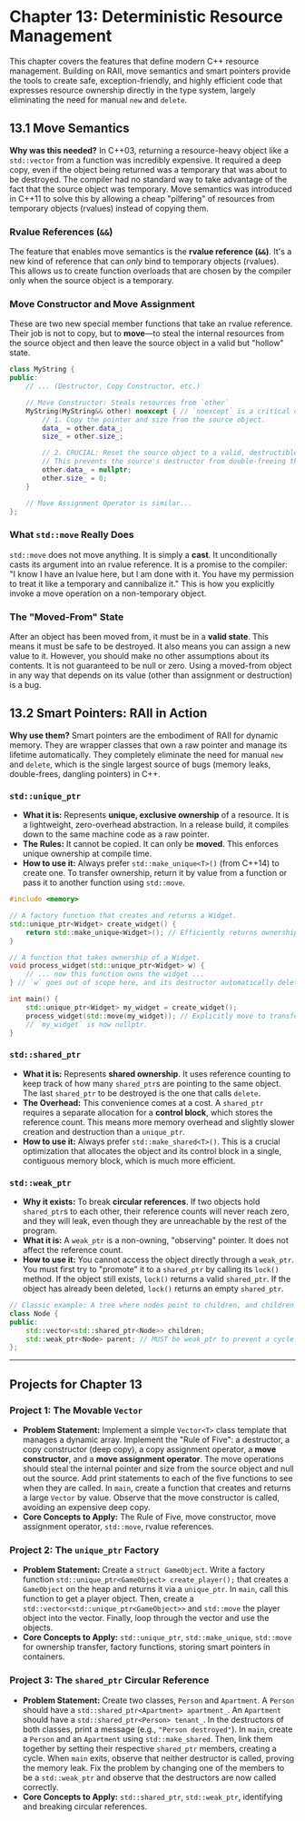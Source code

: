 # Chapter 13: Deterministic Resource Management

This chapter covers the features that define modern C++ resource management. Building on RAII, move semantics and smart pointers provide the tools to create safe, exception-friendly, and highly efficient code that expresses resource ownership directly in the type system, largely eliminating the need for manual `new` and `delete`.

## 13.1 Move Semantics

**Why was this needed?** In C++03, returning a resource-heavy object like a `std::vector` from a function was incredibly expensive. It required a deep copy, even if the object being returned was a temporary that was about to be destroyed. The compiler had no standard way to take advantage of the fact that the source object was temporary. Move semantics was introduced in C++11 to solve this by allowing a cheap "pilfering" of resources from temporary objects (rvalues) instead of copying them.

### Rvalue References (`&&`)

The feature that enables move semantics is the **rvalue reference (`&&`)**. It's a new kind of reference that can *only* bind to temporary objects (rvalues). This allows us to create function overloads that are chosen by the compiler only when the source object is a temporary.

### Move Constructor and Move Assignment

These are two new special member functions that take an rvalue reference. Their job is not to copy, but to **move**—to steal the internal resources from the source object and then leave the source object in a valid but "hollow" state.

```cpp
class MyString {
public:
    // ... (Destructor, Copy Constructor, etc.)

    // Move Constructor: Steals resources from `other`
    MyString(MyString&& other) noexcept { // `noexcept` is a critical optimization
        // 1. Copy the pointer and size from the source object.
        data_ = other.data_;
        size_ = other.size_;

        // 2. CRUCIAL: Reset the source object to a valid, destructible state.
        // This prevents the source's destructor from double-freeing the memory.
        other.data_ = nullptr;
        other.size_ = 0;
    }

    // Move Assignment Operator is similar...
};
```

### What `std::move` Really Does

`std::move` does not move anything. It is simply a **cast**. It unconditionally casts its argument into an rvalue reference. It is a promise to the compiler: "I know I have an lvalue here, but I am done with it. You have my permission to treat it like a temporary and cannibalize it." This is how you explicitly invoke a move operation on a non-temporary object.

### The "Moved-From" State

After an object has been moved from, it must be in a **valid state**. This means it must be safe to be destroyed. It also means you can assign a new value to it. However, you should make no other assumptions about its contents. It is not guaranteed to be null or zero. Using a moved-from object in any way that depends on its value (other than assignment or destruction) is a bug.

## 13.2 Smart Pointers: RAII in Action

**Why use them?** Smart pointers are the embodiment of RAII for dynamic memory. They are wrapper classes that own a raw pointer and manage its lifetime automatically. They completely eliminate the need for manual `new` and `delete`, which is the single largest source of bugs (memory leaks, double-frees, dangling pointers) in C++.

### `std::unique_ptr`

*   **What it is:** Represents **unique, exclusive ownership** of a resource. It is a lightweight, zero-overhead abstraction. In a release build, it compiles down to the same machine code as a raw pointer.
*   **The Rules:** It cannot be copied. It can only be **moved**. This enforces unique ownership at compile time.
*   **How to use it:** Always prefer `std::make_unique<T>()` (from C++14) to create one. To transfer ownership, return it by value from a function or pass it to another function using `std::move`.

```cpp
#include <memory>

// A factory function that creates and returns a Widget.
std::unique_ptr<Widget> create_widget() {
    return std::make_unique<Widget>(); // Efficiently returns ownership to the caller
}

// A function that takes ownership of a Widget.
void process_widget(std::unique_ptr<Widget> w) {
    // ... now this function owns the widget ...
} // `w` goes out of scope here, and its destructor automatically deletes the Widget.

int main() {
    std::unique_ptr<Widget> my_widget = create_widget();
    process_widget(std::move(my_widget)); // Explicitly move to transfer ownership.
    // `my_widget` is now nullptr.
}
```

### `std::shared_ptr`

*   **What it is:** Represents **shared ownership**. It uses reference counting to keep track of how many `shared_ptr`s are pointing to the same object. The last `shared_ptr` to be destroyed is the one that calls `delete`.
*   **The Overhead:** This convenience comes at a cost. A `shared_ptr` requires a separate allocation for a **control block**, which stores the reference count. This means more memory overhead and slightly slower creation and destruction than a `unique_ptr`.
*   **How to use it:** Always prefer `std::make_shared<T>()`. This is a crucial optimization that allocates the object and its control block in a single, contiguous memory block, which is much more efficient.

### `std::weak_ptr`

*   **Why it exists:** To break **circular references**. If two objects hold `shared_ptr`s to each other, their reference counts will never reach zero, and they will leak, even though they are unreachable by the rest of the program.
*   **What it is:** A `weak_ptr` is a non-owning, "observing" pointer. It does not affect the reference count.
*   **How to use it:** You cannot access the object directly through a `weak_ptr`. You must first try to "promote" it to a `shared_ptr` by calling its `lock()` method. If the object still exists, `lock()` returns a valid `shared_ptr`. If the object has already been deleted, `lock()` returns an empty `shared_ptr`.

```cpp
// Classic example: A tree where nodes point to children, and children point back to the parent.
class Node {
public:
    std::vector<std::shared_ptr<Node>> children;
    std::weak_ptr<Node> parent; // MUST be weak_ptr to prevent a cycle!
};
```

---

## Projects for Chapter 13

### Project 1: The Movable `Vector`

*   **Problem Statement:** Implement a simple `Vector<T>` class template that manages a dynamic array. Implement the "Rule of Five": a destructor, a copy constructor (deep copy), a copy assignment operator, a **move constructor**, and a **move assignment operator**. The move operations should steal the internal pointer and size from the source object and null out the source. Add print statements to each of the five functions to see when they are called. In `main`, create a function that creates and returns a large `Vector` by value. Observe that the move constructor is called, avoiding an expensive deep copy.
*   **Core Concepts to Apply:** The Rule of Five, move constructor, move assignment operator, `std::move`, rvalue references.

### Project 2: The `unique_ptr` Factory

*   **Problem Statement:** Create a `struct GameObject`. Write a factory function `std::unique_ptr<GameObject> create_player();` that creates a `GameObject` on the heap and returns it via a `unique_ptr`. In `main`, call this function to get a player object. Then, create a `std::vector<std::unique_ptr<GameObject>>` and `std::move` the player object into the vector. Finally, loop through the vector and use the objects.
*   **Core Concepts to Apply:** `std::unique_ptr`, `std::make_unique`, `std::move` for ownership transfer, factory functions, storing smart pointers in containers.

### Project 3: The `shared_ptr` Circular Reference

*   **Problem Statement:** Create two classes, `Person` and `Apartment`. A `Person` should have a `std::shared_ptr<Apartment> apartment_`. An `Apartment` should have a `std::shared_ptr<Person> tenant_`. In the destructors of both classes, print a message (e.g., `"Person destroyed"`). In `main`, create a `Person` and an `Apartment` using `std::make_shared`. Then, link them together by setting their respective `shared_ptr` members, creating a cycle. When `main` exits, observe that neither destructor is called, proving the memory leak. Fix the problem by changing one of the members to be a `std::weak_ptr` and observe that the destructors are now called correctly.
*   **Core Concepts to Apply:** `std::shared_ptr`, `std::weak_ptr`, identifying and breaking circular references.

